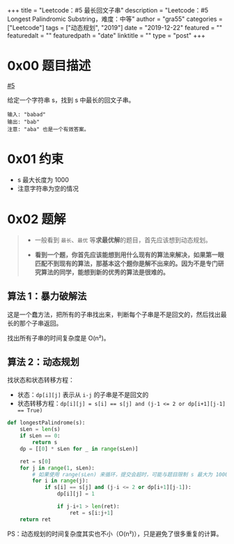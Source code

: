 +++
title = "Leetcode：#5 最长回文子串"
description = "Leetcode：#5 Longest Palindromic Substring，难度：中等"
author = "gra55"
categories = ["Leetcode"]
tags = ["动态规划", "2019"]
date = "2019-12-22"
featured = ""
featuredalt = ""
featuredpath = "date"
linktitle = ""
type = "post"
+++


# 0x00 题目描述

[#5](https://leetcode-cn.com/problems/longest-palindromic-substring/)

给定一个字符串 s，找到 s 中最长的回文子串。

```shell
输入: "babad"
输出: "bab"
注意: "aba" 也是一个有效答案。
```

# 0x01 约束

+ s 最大长度为 1000
+ 注意字符串为空的情况

# 0x02 题解

> + 一般看到 `最长`、`最优` 等**求最优解**的题目，首先应该想到动态规划。
> 
> + **看到一个题，你首先应该能想到用什么现有的算法来解决，如果第一眼匹配不到现有的算法，那基本这个题你是解不出来的。因为不是专门研究算法的同学，能想到新的优秀的算法是很难的。**

## 算法 1：暴力破解法

这是一个蠢方法，把所有的子串找出来，判断每个子串是不是回文的，然后找出最长的那个子串返回。

找出所有子串的时间复杂度是 O(n²)。

## 算法 2：动态规划

找状态和状态转移方程：
+ 状态：`dp[i][j]` 表示从 `i-j` 的子串是不是回文的
+ 状态转移方程：`dp[i][j] = s[i] == s[j] and (j-1 <= 2 or dp[i+1][j-1] == True)`

```python
def longestPalindrome(s):
    sLen = len(s)
    if sLen == 0:
        return s
    dp = [[0] * sLen for _ in range(sLen)]

    ret = s[0]
    for j in range(1, sLen):
        # 如果使用 range(sLen) 来循环，提交会超时，可能与题目限制 s 最大为 1000 有关，多一次循环就给超时了
        for i in range(j):
            if s[i] == s[j] and (j-i <= 2 or dp[i+1][j-1]):
                dp[i][j] = 1

                if j-i+1 > len(ret):
                    ret = s[i:j+1]
    return ret
```

PS：动态规划的时间复杂度其实也不小（O(n²)），只是避免了很多重复的计算。
